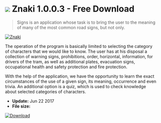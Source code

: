 # ![](https://cdn.softexe.net/static/icon/f/znaki-10971.png) Znaki 1.0.0.3 - Free Download

> Signs is an application whose task is to bring the user to the meaning of many of the most common road signs, but not only.

[![Znaki](https:https://tse4.mm.bing.net/th?id=OIP.xsISfqgwD3kj0c7bxXmVIAHaEj&pid=Api)](https://softexe.net/win/education-science/other/znaki:pRagp.html)

The operation of the program is basically limited to selecting the category of characters that we would like to know. The user has at his disposal a collection of warning signs, prohibitions, order, horizontal, information, for drivers of the tram, as well as additional plates, evacuation signs, occupational health and safety protection and fire protection.
 
 With the help of the application, we have the opportunity to learn the exact circumstances of the use of a given sign, its meaning, occurrence and even trivia. An additional option is a quiz, which is used to check knowledge about selected categories of characters.


- **Update:** Jun 22 2017
- **File size:** 

[![Download](https://cdn.softexe.net/static/img/download.png)](https://softexe.net/win/education-science/other/znaki:pRagp.html)

